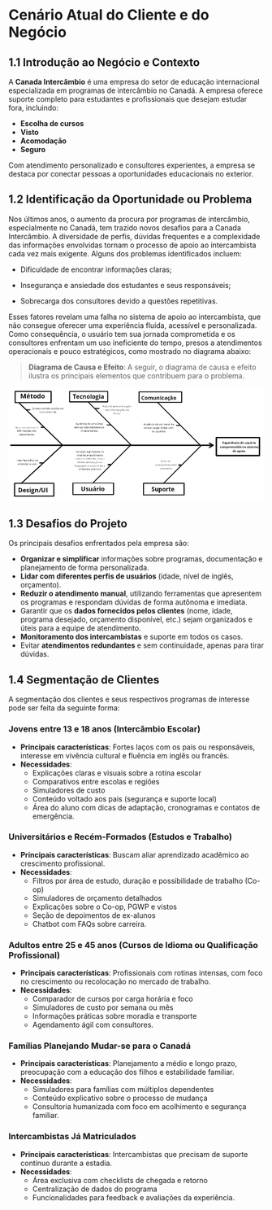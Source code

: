 # Cenário Atual do Cliente e do Negócio

## 1.1 Introdução ao Negócio e Contexto

A **Canada Intercâmbio** é uma empresa do setor de educação internacional especializada em programas de intercâmbio no Canadá. A empresa oferece suporte completo para estudantes e profissionais que desejam estudar fora, incluindo:

- **Escolha de cursos**
- **Visto**
- **Acomodação**
- **Seguro**

Com atendimento personalizado e consultores experientes, a empresa se destaca por conectar pessoas a oportunidades educacionais no exterior.

## 1.2 Identificação da Oportunidade ou Problema

Nos últimos anos, o aumento da procura por programas de intercâmbio, especialmente no Canadá, tem trazido novos desafios para a Canada Intercâmbio. A diversidade de perfis, dúvidas frequentes e a complexidade das informações envolvidas tornam o processo de apoio ao intercambista cada vez mais exigente. Alguns dos problemas identificados incluem:

- Dificuldade de encontrar informações claras;

- Insegurança e ansiedade dos estudantes e seus responsáveis;

- Sobrecarga dos consultores devido a questões repetitivas.

Esses fatores revelam uma falha no sistema de apoio ao intercambista, que não consegue oferecer uma experiência fluida, acessível e personalizada. Como consequência, o usuário tem sua jornada comprometida e os consultores enfrentam um uso ineficiente do tempo, presos a atendimentos operacionais e pouco estratégicos, como mostrado no diagrama abaixo:

> **Diagrama de Causa e Efeito**: A seguir, o diagrama de causa e efeito ilustra os principais elementos que contribuem para o problema.

![Diagrama Causa e Efeito](images/diagrama.jpeg)

## 1.3 Desafios do Projeto

Os principais desafios enfrentados pela empresa são:

- **Organizar e simplificar** informações sobre programas, documentação e planejamento de forma personalizada.
- **Lidar com diferentes perfis de usuários** (idade, nível de inglês, orçamento).
- **Reduzir o atendimento manual**, utilizando ferramentas que apresentem os programas e respondam dúvidas de forma autônoma e imediata.
- Garantir que os **dados fornecidos pelos clientes** (nome, idade, programa desejado, orçamento disponível, etc.) sejam organizados e úteis para a equipe de atendimento.
- **Monitoramento dos intercambistas** e suporte em todos os casos.
- Evitar **atendimentos redundantes** e sem continuidade, apenas para tirar dúvidas.

## 1.4 Segmentação de Clientes

A segmentação dos clientes e seus respectivos programas de interesse pode ser feita da seguinte forma:

### Jovens entre 13 e 18 anos (Intercâmbio Escolar)

- **Principais características**: Fortes laços com os pais ou responsáveis, interesse em vivência cultural e fluência em inglês ou francês.
- **Necessidades**:
  - Explicações claras e visuais sobre a rotina escolar
  - Comparativos entre escolas e regiões
  - Simuladores de custo
  - Conteúdo voltado aos pais (segurança e suporte local)
  - Área do aluno com dicas de adaptação, cronogramas e contatos de emergência.

### Universitários e Recém-Formados (Estudos e Trabalho)

- **Principais características**: Buscam aliar aprendizado acadêmico ao crescimento profissional.
- **Necessidades**:
  - Filtros por área de estudo, duração e possibilidade de trabalho (Co-op)
  - Simuladores de orçamento detalhados
  - Explicações sobre o Co-op, PGWP e vistos
  - Seção de depoimentos de ex-alunos
  - Chatbot com FAQs sobre carreira.

### Adultos entre 25 e 45 anos (Cursos de Idioma ou Qualificação Profissional)

- **Principais características**: Profissionais com rotinas intensas, com foco no crescimento ou recolocação no mercado de trabalho.
- **Necessidades**:
  - Comparador de cursos por carga horária e foco
  - Simuladores de custo por semana ou mês
  - Informações práticas sobre moradia e transporte
  - Agendamento ágil com consultores.

### Famílias Planejando Mudar-se para o Canadá

- **Principais características**: Planejamento a médio e longo prazo, preocupação com a educação dos filhos e estabilidade familiar.
- **Necessidades**:
  - Simuladores para famílias com múltiplos dependentes
  - Conteúdo explicativo sobre o processo de mudança
  - Consultoria humanizada com foco em acolhimento e segurança familiar.

### Intercambistas Já Matriculados

- **Principais características**: Intercambistas que precisam de suporte contínuo durante a estadia.
- **Necessidades**:
  - Área exclusiva com checklists de chegada e retorno
  - Centralização de dados do programa
  - Funcionalidades para feedback e avaliações da experiência.
